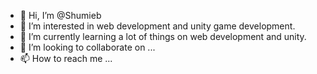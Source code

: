 - 👋 Hi, I’m @Shumieb
- 👀 I’m interested in web development and unity game development.
- 🌱 I’m currently learning a lot of things on web development and unity.
- 💞️ I’m looking to collaborate on ...
- 📫 How to reach me ...

<!---
Shumieb/Shumieb is a ✨ special ✨ repository because its `README.md` (this file) appears on your GitHub profile.
You can click the Preview link to take a look at your changes.
--->
